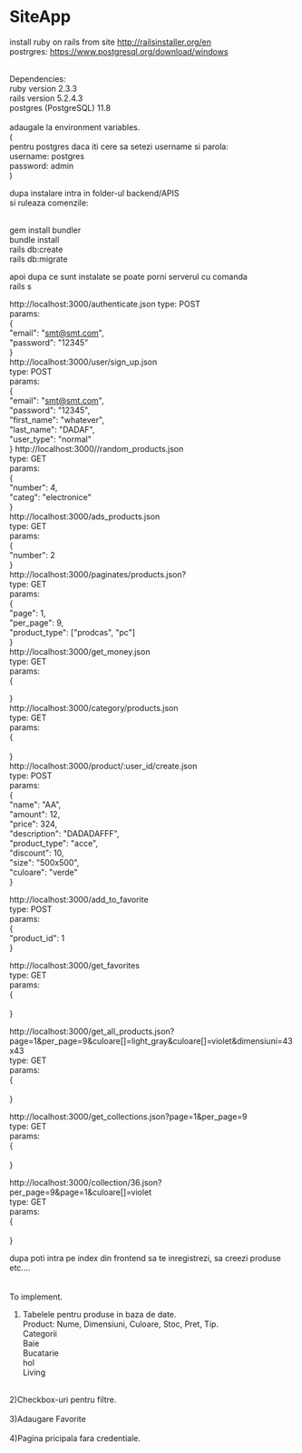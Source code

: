 # SiteApp
install ruby on rails from site http://railsinstaller.org/en<br/>
postrgres: https://www.postgresql.org/download/windows<br/>

<br/>
Dependencies:<br/>
ruby version 2.3.3<br/>
rails version 5.2.4.3<br/>
postgres (PostgreSQL) 11.8<br/>
<br/>
adaugale la environment variables.<br/>
(<br/>
pentru postgres daca iti cere sa setezi username si parola:<br/>
username: postgres<br/>
password: admin<br/>
)<br/>

dupa instalare intra in folder-ul backend/APIS<br/>
si ruleaza comenzile:<br/>

<br/>
gem install bundler <br/>
bundle install <br/>
rails db:create <br/>
rails db:migrate <br/>

apoi dupa ce sunt instalate se poate porni serverul cu comanda
<br/>
rails s<br/>

http://localhost:3000/authenticate.json
type: POST<br/>
params:<br/>
{<br/>
	"email": "smt@smt.com",<br/>
	"password": "12345"<br/>
}<br/>
http://localhost:3000/user/sign_up.json<br/>
type: POST<br/>
params:<br/>
{<br/>
	"email": "smt@smt.com",<br/>
	"password": "12345",<br/>
	"first_name": "whatever",<br/>
	"last_name": "DADAF",<br/>
	"user_type": "normal"<br/>
}
http://localhost:3000//random_products.json<br/>
type: GET<br/>
params:<br/>
{<br/>
	"number": 4,<br/>
	"categ": "electronice"<br/>
}<br/>
http://localhost:3000/ads_products.json<br/>
type: GET<br/>
params:<br/>
{<br/>
    "number": 2<br/>
}<br/>
http://localhost:3000/paginates/products.json?<br/>
type: GET<br/>
params:<br/>
{<br/>
    "page": 1,<br/>
    "per_page": 9,<br/>
    "product_type": ["prodcas", "pc"]<br/>
}<br/>
http://localhost:3000/get_money.json<br/>
type: GET<br/>
params:<br/>
{<br/>

}<br/>
http://localhost:3000/category/products.json<br/>
type: GET<br/>
params:<br/>
{<br/>
<br/>
}<br/>
http://localhost:3000/product/:user_id/create.json<br/>
type: POST<br/>
params:<br/>
{<br/>
    "name": "AA",<br/>
    "amount": 12,<br/>
    "price": 324,<br/>
    "description": "DADADAFFF",<br/>
    "product_type": "acce",<br/>
    "discount": 10,<br/>
    "size": "500x500",<br/>
    "culoare": "verde"<br/>
}<br/>

http://localhost:3000/add_to_favorite<br/>
type: POST<br/>
params:<br/>
{<br/>
    "product_id": 1<br/>
}<br/>

http://localhost:3000/get_favorites<br/>
type: GET<br/>
params:<br/>
{<br/>
<br/>
}<br/>

http://localhost:3000/get_all_products.json?page=1&per_page=9&culoare[]=light_gray&culoare[]=violet&dimensiuni=43x43<br/>
type: GET<br/>
params:<br/>
{<br/>
<br/>
}<br/>

http://localhost:3000/get_collections.json?page=1&per_page=9<br/>
type: GET<br/>
params:<br/>
{<br/>
<br/>
}<br/>

http://localhost:3000/collection/36.json?per_page=9&page=1&culoare[]=violet<br/>
type: GET<br/>
params:<br/>
{<br/>
<br/>
}<br/>

dupa poti intra pe index din frontend sa te inregistrezi, sa creezi produse etc....<br/>
<br/>
<br/>
To implement.<br/>
1) Tabelele pentru produse in baza de date.<br/>
Product: Nume, Dimensiuni, Culoare, Stoc, Pret, Tip.<br/>
Categorii<br/>
Baie<br/>
Bucatarie<br/>
hol<br/>
Living<br/>
<br/>
2)Checkbox-uri pentru filtre.<br/>
<br/>
3)Adaugare Favorite<br/>
<br/>
4)Pagina pricipala fara credentiale.<br/>



